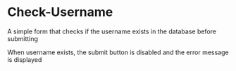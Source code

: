 # Check-Username
A simple form that checks if the username exists in the database before submitting

When username exists, the submit button is disabled and the error message is displayed
